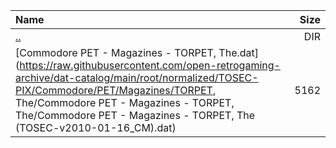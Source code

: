 |Name|Size|
|:---|---:|
|[..](../index.html)|DIR|
|[Commodore PET - Magazines - TORPET, The.dat](https://raw.githubusercontent.com/open-retrogaming-archive/dat-catalog/main/root/normalized/TOSEC-PIX/Commodore/PET/Magazines/TORPET, The/Commodore PET - Magazines - TORPET, The/Commodore PET - Magazines - TORPET, The (TOSEC-v2010-01-16_CM).dat)|5162|
